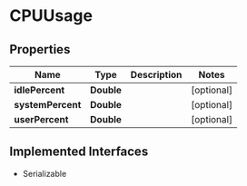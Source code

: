 

# CPUUsage


## Properties

| Name | Type | Description | Notes |
|------------ | ------------- | ------------- | -------------|
|**idlePercent** | **Double** |  |  [optional] |
|**systemPercent** | **Double** |  |  [optional] |
|**userPercent** | **Double** |  |  [optional] |


## Implemented Interfaces

* Serializable


